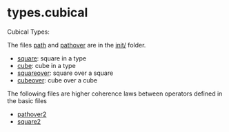 types.cubical
=============

Cubical Types:

The files [path](../init/path.hlean) and [pathover](../init/pathover.hlean) are in the [init/](../init/init.md) folder.

* [square](square.hlean): square in a type
* [cube](cube.hlean): cube in a type
* [squareover](squareover.hlean): square over a square
* [cubeover](cubeover.hlean): cube over a cube

The following files are higher coherence laws between operators defined in the basic files
* [pathover2](pathover2.hlean)
* [square2](square2.hlean)
